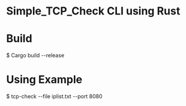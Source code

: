 # Simple_TCP_Check CLI using Rust

# Build
$ Cargo build --release

# Using Example
$ tcp-check --file iplist.txt --port 8080
